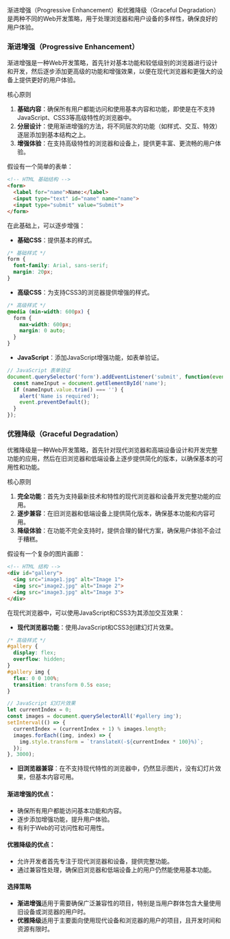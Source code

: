 渐进增强（Progressive Enhancement）和优雅降级（Graceful Degradation）是两种不同的Web开发策略，用于处理浏览器和用户设备的多样性，确保良好的用户体验。

### 渐进增强（Progressive Enhancement）

渐进增强是一种Web开发策略，首先针对基本功能和较低级别的浏览器进行设计和开发，然后逐步添加更高级的功能和增强效果，以便在现代浏览器和更强大的设备上提供更好的用户体验。

核心原则

1. **基础内容**：确保所有用户都能访问和使用基本内容和功能，即使是在不支持JavaScript、CSS3等高级特性的浏览器中。
2. **分层设计**：使用渐进增强的方法，将不同层次的功能（如样式、交互、特效）逐层添加到基本结构之上。
3. **增强体验**：在支持高级特性的浏览器和设备上，提供更丰富、更流畅的用户体验。

假设有一个简单的表单：

```html
<!-- HTML 基础结构 -->
<form>
  <label for="name">Name:</label>
  <input type="text" id="name" name="name">
  <input type="submit" value="Submit">
</form>
```

在此基础上，可以逐步增强：

- **基础CSS**：提供基本的样式。

```css
/* 基础样式 */
form {
  font-family: Arial, sans-serif;
  margin: 20px;
}
```

- **高级CSS**：为支持CSS3的浏览器提供增强的样式。

```css
/* 高级样式 */
@media (min-width: 600px) {
  form {
    max-width: 600px;
    margin: 0 auto;
  }
}
```

- **JavaScript**：添加JavaScript增强功能，如表单验证。

```javascript
// JavaScript 表单验证
document.querySelector('form').addEventListener('submit', function(event) {
  const nameInput = document.getElementById('name');
  if (nameInput.value.trim() === '') {
    alert('Name is required');
    event.preventDefault();
  }
});
```

### 优雅降级（Graceful Degradation）

优雅降级是一种Web开发策略，首先针对现代浏览器和高端设备设计和开发完整功能的应用，然后在旧浏览器和低端设备上逐步提供简化的版本，以确保基本的可用性和功能。

核心原则

1. **完全功能**：首先为支持最新技术和特性的现代浏览器和设备开发完整功能的应用。
2. **逐步兼容**：在旧浏览器和低端设备上提供简化版本，确保基本功能和内容可用。
3. **降级体验**：在功能不完全支持时，提供合理的替代方案，确保用户体验不会过于糟糕。

假设有一个复杂的图片画廊：

```html
<!-- HTML 结构 -->
<div id="gallery">
  <img src="image1.jpg" alt="Image 1">
  <img src="image2.jpg" alt="Image 2">
  <img src="image3.jpg" alt="Image 3">
</div>
```

在现代浏览器中，可以使用JavaScript和CSS3为其添加交互效果：

- **现代浏览器功能**：使用JavaScript和CSS3创建幻灯片效果。

```css
/* 高级样式 */
#gallery {
  display: flex;
  overflow: hidden;
}
#gallery img {
  flex: 0 0 100%;
  transition: transform 0.5s ease;
}
```

```javascript
// JavaScript 幻灯片效果
let currentIndex = 0;
const images = document.querySelectorAll('#gallery img');
setInterval(() => {
  currentIndex = (currentIndex + 1) % images.length;
  images.forEach((img, index) => {
    img.style.transform = `translateX(-${currentIndex * 100}%)`;
  });
}, 3000);
```

- **旧浏览器兼容**：在不支持现代特性的浏览器中，仍然显示图片，没有幻灯片效果，但基本内容可用。

#### 渐进增强的优点：

- 确保所有用户都能访问基本功能和内容。
- 逐步添加增强功能，提升用户体验。
- 有利于Web的可访问性和可用性。

#### 优雅降级的优点：

- 允许开发者首先专注于现代浏览器和设备，提供完整功能。
- 通过兼容性处理，确保旧浏览器和低端设备上的用户仍然能使用基本功能。

#### 选择策略

- **渐进增强**适用于需要确保广泛兼容性的项目，特别是当用户群体包含大量使用旧设备或浏览器的用户时。
- **优雅降级**适用于主要面向使用现代设备和浏览器的用户的项目，且开发时间和资源有限时。
